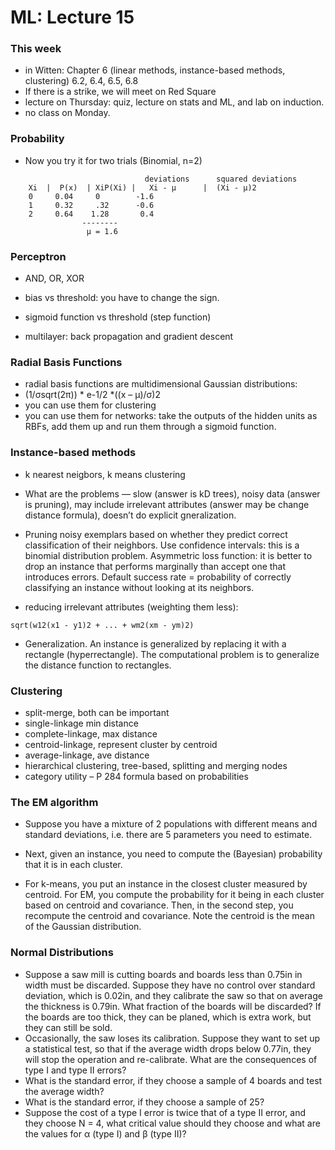 ML: Lecture 15
==============

### This week

* in Witten: Chapter 6 (linear methods, instance-based methods, clustering) 6.2, 6.4, 6.5, 6.8
* If there is a strike, we will meet on Red Square
* lecture on Thursday: quiz, lecture on stats and ML, and lab on induction.
* no class on Monday. 

### Probability

* Now you try it for two trials (Binomial, n=2)

```
                              deviations      squared deviations
    Xi  |  P(x)  | XiP(Xi) |   Xi - μ      |  (Xi - μ)2
    0     0.04     0        -1.6
    1     0.32     .32      -0.6
    2     0.64    1.28       0.4
                --------
                 μ = 1.6
```

### Perceptron

* AND, OR, XOR
* bias vs threshold: you have to change the sign.
* sigmoid function vs threshold (step function)

* multilayer: back propagation and gradient descent 

### Radial Basis Functions

* radial basis functions are multidimensional Gaussian distributions:
* (1/σsqrt(2π)) * e-1/2 *((x – μ)/σ)2
* you can use them for clustering
* you can use them for networks: take the outputs of the hidden units as RBFs, add them up and run them through a sigmoid function. 

### Instance-based methods

* k nearest neigbors, k means clustering
* What are the problems — slow (answer is kD trees), noisy data (answer is pruning), may include irrelevant attributes (answer may be change distance formula), doesn’t do explicit gneralization.
* Pruning noisy exemplars based on whether they predict correct classification of their neighbors. Use confidence intervals: this is a binomial distribution problem. Asymmetric loss function: it is better to drop an instance that performs marginally than accept one that introduces errors. Default success rate = probability of correctly classifying an instance without looking at its neighbors.

* reducing irrelevant attributes (weighting them less):

```
sqrt(w12(x1 - y1)2 + ... + wm2(xm - ym)2)
```

* Generalization. An instance is generalized by replacing it with a rectangle (hyperrectangle). The computational problem is to generalize the distance function to rectangles. 

### Clustering

* split-merge, both can be important
* single-linkage min distance
* complete-linkage, max distance
* centroid-linkage, represent cluster by centroid
* average-linkage, ave distance
* hierarchical clustering, tree-based, splitting and merging nodes
* category utility – P 284 formula based on probabilities 

### The EM algorithm

* Suppose you have a mixture of 2 populations with different means and standard deviations, i.e. there are 5 parameters you need to estimate.

* Next, given an instance, you need to compute the (Bayesian) probability that it is in each cluster.
* For k-means, you put an instance in the closest cluster measured by centroid. For EM, you compute the probability for it being in each cluster based on centroid and covariance. Then, in the second step, you recompute the centroid and covariance. Note the centroid is the mean of the Gaussian distribution. 

### Normal Distributions

* Suppose a saw mill is cutting boards and boards less than 0.75in in width must be discarded. Suppose they have no control over standard deviation, which is 0.02in, and they calibrate the saw so that on average the thickness is 0.79in. What fraction of the boards will be discarded? If the boards are too thick, they can be planed, which is extra work, but they can still be sold.
* Occasionally, the saw loses its calibration. Suppose they want to set up a statistical test, so that if the average width drops below 0.77in, they will stop the operation and re-calibrate. What are the consequences of type I and type II errors?
* What is the standard error, if they choose a sample of 4 boards and test the average width?
* What is the standard error, if they choose a sample of 25?
* Suppose the cost of a type I error is twice that of a type II error, and they choose N = 4, what critical value should they choose and what are the values for α (type I) and β (type II)? 
